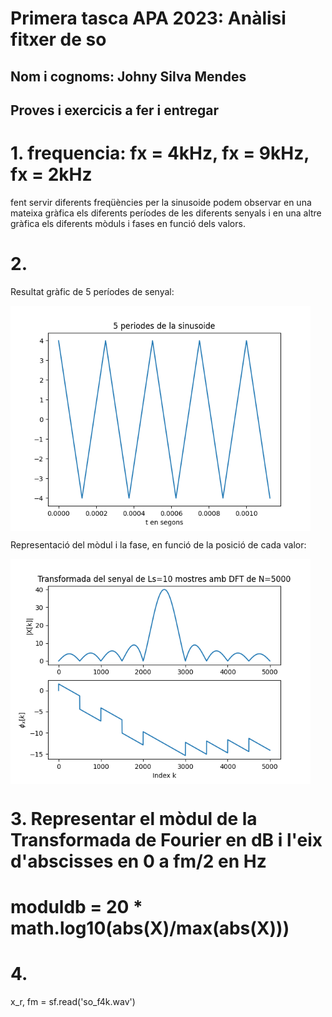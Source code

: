 Primera tasca APA 2023: Anàlisi fitxer de so
============================================

## Nom i cognoms: Johny Silva Mendes

Proves i exercicis a fer i entregar
-----------------------------------
# 1.  frequencia: fx = 4kHz, fx = 9kHz, fx = 2kHz 

fent servir diferents freqüències per la sinusoide podem observar en una mateixa gràfica els diferents períodes de les diferents senyals i en una altre gràfica els diferents mòduls i fases en funció dels valors. 

# 2.
Resultat gràfic de 5 períodes de senyal: 

<img src="img/sinusoide2.png" width="480" align="center">

Representació del mòdul i la fase, en funció de la posició de cada valor: 

<img src="img/TF2.png" width="480" align="center">

# 3. Representar el mòdul de la Transformada de Fourier en dB i l'eix d'abscisses en 0 a fm/2 en Hz

# moduldb = 20 * math.log10(abs(X)/max(abs(X)))


# 4. 

x_r, fm = sf.read('so_f4k.wav')